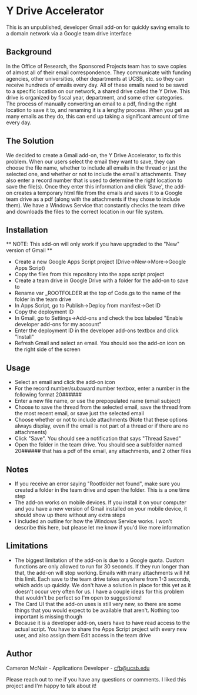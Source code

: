 # Y Drive Accelerator
This is an unpublished, developer Gmail add-on for quickly saving emails to a domain network via a Google team drive interface

## Background
In the Office of Research, the Sponsored Projects team has to save copies of almost all of their email correspondence. They communicate with funding agencies, other universities, other departments at UCSB, etc. so they can receive hundreds of emails every day. All of these emails need to be saved to a specific location on our network, a shared drive called the Y Drive. This drive is organized by fiscal year, department, and some other categories. The process of manually converting an email to a pdf, finding the right location to save it to, and renaming it is a lengthy process. When you get as many emails as they do, this can end up taking a significant amount of time every day.

## The Solution
We decided to create a Gmail add-on, the Y Drive Accelerator, to fix this problem. When our users select the email they want to save, they can choose the file name, whether to include all emails in the thread or just the selected one, and whether or not to include the email's attachments. They also enter a record number that is used to determine the right location to save the file(s). Once they enter this information and click 'Save', the add-on creates a temporary html file from the emails and saves it to a Google team drive as a pdf (along with the attachments if they chose to include them). We have a Windows Service that constantly checks the team drive and downloads the files to the correct location in our file system.

## Installation
** NOTE: This add-on will only work if you have upgraded to the "New" version of Gmail **
* Create a new Google Apps Script project (Drive->New->More->Google Apps Script)
* Copy the files from this repository into the apps script project
* Create a team drive in Google Drive with a folder for the add-on to save to
* Rename var _ROOTFOLDER at the top of Code.gs to the name of the folder in the team drive
* In Apps Script, go to Publish->Deploy from manifest->Get ID
* Copy the deployment ID
* In Gmail, go to Settings->Add-ons and check the box labeled "Enable developer add-ons for my account"
* Enter the deployment ID in the developer add-ons textbox and click "Install"
* Refresh Gmail and select an email. You should see the add-on icon on the right side of the screen

## Usage
* Select an email and click the add-on icon
* For the record number/subaward number textbox, enter a number in the following format 20######
* Enter a new file name, or use the prepopulated name (email subject)
* Choose to save the thread from the selected email, save the thread from the most recent email, or save just the selected email
* Choose whether or not to include attachments
(Note that these options always display, even if the email is not part of a thread or if there are no attachments)
* Click "Save". You should see a notification that says "Thread Saved"
* Open the folder in the team drive. You should see a subfolder named 20###### that has a pdf of the email, any attachments, and 2 other files

## Notes
* If you receive an error saying "Rootfolder not found", make sure you created a folder in the team drive and open the folder. This is a one time step
* The add-on works on mobile devices. If you install it on your computer and you have a new version of Gmail installed on your mobile device, it should show up there without any extra steps
* I included an outline for how the Windows Service works. I won't describe this here, but please let me know if you'd like more information

## Limitations
* The biggest limitation of the add-on is due to a Google quota. Custom functions are only allowed to run for 30 seconds. If they run longer than that, the add-on will stop working. Emails with many attachments will hit this limit. Each save to the team drive takes anywhere from 1-3 seconds, which adds up quickly. We don't have a solution in place for this yet as it doesn't occur very often for us. I have a couple ideas for this problem that wouldn't be perfect so I'm open to suggestions!
* The Card UI that the add-on uses is still very new, so there are some things that you would expect to be available that aren't. Nothing too important is missing though
* Because it is a developer add-on, users have to have read access to the actual script. You have to share the Apps Script project with every new user, and also assign them Edit access in the team drive

## Author
Cameron McNair - Applications Developer - cfb@ucsb.edu

Please reach out to me if you have any questions or comments. I liked this project and I'm happy to talk about it!
